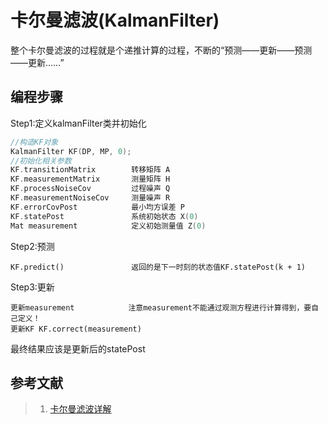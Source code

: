 # 卡尔曼滤波(KalmanFilter)  
整个卡尔曼滤波的过程就是个递推计算的过程，不断的“预测——更新——预测——更新……”  
## 编程步骤
Step1:定义kalmanFilter类并初始化
 ```C++
//构造KF对象  
KalmanFilter KF(DP, MP, 0);  
//初始化相关参数  
KF.transitionMatrix        转移矩阵 A  
KF.measurementMatrix       测量矩阵 H  
KF.processNoiseCov         过程噪声 Q  
KF.measurementNoiseCov     测量噪声 R
KF.errorCovPost            最小均方误差 P  
KF.statePost               系统初始状态 X(0)  
Mat measurement            定义初始测量值 Z(0)  
 ```
Step2:预测  
```  
KF.predict()               返回的是下一时刻的状态值KF.statePost(k + 1)  
```  
Step3:更新  
```  
更新measurement            注意measurement不能通过观测方程进行计算得到，要自己定义！  
更新KF KF.correct(measurement)  
```  
最终结果应该是更新后的statePost  

  
  
## 参考文献  

> 1. [卡尔曼滤波详解](http://blog.csdn.net/gdfsg/article/details/50904811)

